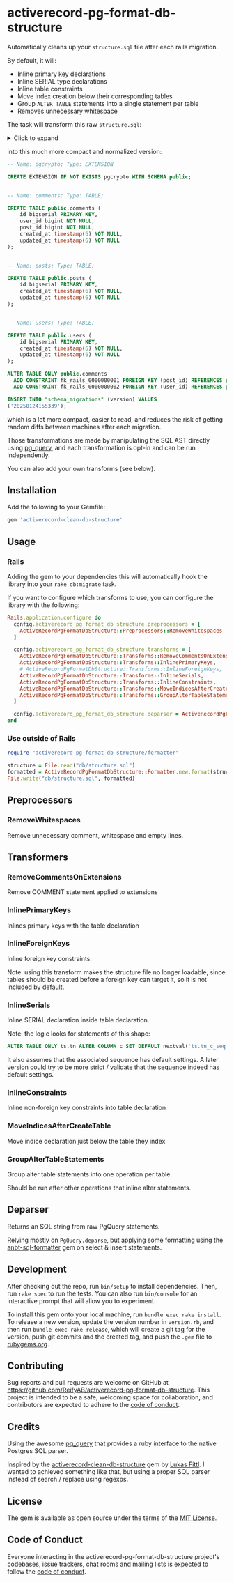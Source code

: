 # activerecord-pg-format-db-structure

Automatically cleans up your `structure.sql` file after each rails migration.

By default, it will:

* Inline primary key declarations
* Inline SERIAL type declarations
* Inline table constraints
* Move index creation below their corresponding tables
* Group `ALTER TABLE` statements into a single statement per table
* Removes unnecessary whitespace

The task will transform this raw `structure.sql`:

<details>

<summary>Click to expand</summary>

```sql
--
-- Name: pgcrypto; Type: EXTENSION; Schema: -; Owner: -
--

CREATE EXTENSION IF NOT EXISTS pgcrypto WITH SCHEMA public;


--
-- Name: EXTENSION pgcrypto; Type: COMMENT; Schema: -; Owner: -
--

COMMENT ON EXTENSION pgcrypto IS 'cryptographic functions';

--
-- Name: comments; Type: TABLE; Schema: public; Owner: -
--

CREATE TABLE public.comments (
    id bigint NOT NULL,
    user_id bigint NOT NULL,
    post_id bigint NOT NULL,
    created_at timestamp(6) without time zone NOT NULL,
    updated_at timestamp(6) without time zone NOT NULL
);


--
-- Name: comments_id_seq; Type: SEQUENCE; Schema: public; Owner: -
--

CREATE SEQUENCE public.comments_id_seq
    START WITH 1
    INCREMENT BY 1
    NO MINVALUE
    NO MAXVALUE
    CACHE 1;


--
-- Name: comments_id_seq; Type: SEQUENCE OWNED BY; Schema: public; Owner: -
--

ALTER SEQUENCE public.comments_id_seq OWNED BY public.comments.id;

--
-- Name: posts; Type: TABLE; Schema: public; Owner: -
--

CREATE TABLE public.posts (
    id bigint NOT NULL,
    created_at timestamp(6) without time zone NOT NULL,
    updated_at timestamp(6) without time zone NOT NULL
);


--
-- Name: posts_id_seq; Type: SEQUENCE; Schema: public; Owner: -
--

CREATE SEQUENCE public.posts_id_seq
    START WITH 1
    INCREMENT BY 1
    NO MINVALUE
    NO MAXVALUE
    CACHE 1;


--
-- Name: posts_id_seq; Type: SEQUENCE OWNED BY; Schema: public; Owner: -
--

ALTER SEQUENCE public.posts_id_seq OWNED BY public.posts.id;


--
-- Name: users; Type: TABLE; Schema: public; Owner: -
--

CREATE TABLE public.users (
    id bigint NOT NULL,
    created_at timestamp(6) without time zone NOT NULL,
    updated_at timestamp(6) without time zone NOT NULL
);


--
-- Name: users_id_seq; Type: SEQUENCE; Schema: public; Owner: -
--

CREATE SEQUENCE public.users_id_seq
    START WITH 1
    INCREMENT BY 1
    NO MINVALUE
    NO MAXVALUE
    CACHE 1;


--
-- Name: users_id_seq; Type: SEQUENCE OWNED BY; Schema: public; Owner: -
--

ALTER SEQUENCE public.users_id_seq OWNED BY public.users.id;

--
-- Name: comments id; Type: DEFAULT; Schema: public; Owner: -
--

ALTER TABLE ONLY public.comments ALTER COLUMN id SET DEFAULT nextval('public.comments_id_seq'::regclass);

--
-- Name: posts id; Type: DEFAULT; Schema: public; Owner: -
--

ALTER TABLE ONLY public.posts ALTER COLUMN id SET DEFAULT nextval('public.posts_id_seq'::regclass);

--
-- Name: users id; Type: DEFAULT; Schema: public; Owner: -
--

ALTER TABLE ONLY public.users ALTER COLUMN id SET DEFAULT nextval('public.users_id_seq'::regclass);

--
-- Name: comments comments_pkey; Type: CONSTRAINT; Schema: public; Owner: -
--

ALTER TABLE ONLY public.comments
    ADD CONSTRAINT comments_pkey PRIMARY KEY (id);

--
-- Name: posts posts_pkey; Type: CONSTRAINT; Schema: public; Owner: -
--

ALTER TABLE ONLY public.posts
    ADD CONSTRAINT posts_pkey PRIMARY KEY (id);

--
-- Name: users users_pkey; Type: CONSTRAINT; Schema: public; Owner: -
--

ALTER TABLE ONLY public.users
    ADD CONSTRAINT users_pkey PRIMARY KEY (id);

--
-- Name: comments fk_rails_0000000001; Type: FK CONSTRAINT; Schema: public; Owner: -
--

ALTER TABLE ONLY public.comments
    ADD CONSTRAINT fk_rails_0000000001 FOREIGN KEY (post_id) REFERENCES public.posts(id);

--
-- Name: comments fk_rails_0000000002; Type: FK CONSTRAINT; Schema: public; Owner: -
--

ALTER TABLE ONLY public.comments
    ADD CONSTRAINT fk_rails_0000000002 FOREIGN KEY (user_id) REFERENCES public.users(id);

INSERT INTO "schema_migrations" (version) VALUES
('20250124155339');
```
</details>

into this much more compact and normalized version:

```sql
-- Name: pgcrypto; Type: EXTENSION

CREATE EXTENSION IF NOT EXISTS pgcrypto WITH SCHEMA public;


-- Name: comments; Type: TABLE;

CREATE TABLE public.comments (
    id bigserial PRIMARY KEY,
    user_id bigint NOT NULL,
    post_id bigint NOT NULL,
    created_at timestamp(6) NOT NULL,
    updated_at timestamp(6) NOT NULL
);


-- Name: posts; Type: TABLE;

CREATE TABLE public.posts (
    id bigserial PRIMARY KEY,
    created_at timestamp(6) NOT NULL,
    updated_at timestamp(6) NOT NULL
);


-- Name: users; Type: TABLE;

CREATE TABLE public.users (
    id bigserial PRIMARY KEY,
    created_at timestamp(6) NOT NULL,
    updated_at timestamp(6) NOT NULL
);

ALTER TABLE ONLY public.comments
  ADD CONSTRAINT fk_rails_0000000001 FOREIGN KEY (post_id) REFERENCES public.posts (id),
  ADD CONSTRAINT fk_rails_0000000002 FOREIGN KEY (user_id) REFERENCES public.users (id);

INSERT INTO "schema_migrations" (version) VALUES
('20250124155339');
```

which is a lot more compact, easier to read, and reduces the risk of
getting random diffs between machines after each migration.

Those transformations are made by manipulating the SQL AST directly
using [pg_query](https://github.com/pganalyze/pg_query), and each
transformation is opt-in and can be run independently.

You can also add your own transforms (see below).


## Installation

Add the following to your Gemfile:

```ruby
gem 'activerecord-clean-db-structure'
```

## Usage

### Rails

Adding the gem to your dependencies this will automatically hook the library into your `rake db:migrate` task.

If you want to configure which transforms to use, you can configure the library with the following:

```ruby
Rails.application.configure do
  config.activerecord_pg_format_db_structure.preprocessors = [
    ActiveRecordPgFormatDbStructure::Preprocessors::RemoveWhitespaces
  ]

  config.activerecord_pg_format_db_structure.transforms = [
    ActiveRecordPgFormatDbStructure::Transforms::RemoveCommentsOnExtensions,
    ActiveRecordPgFormatDbStructure::Transforms::InlinePrimaryKeys,
    # ActiveRecordPgFormatDbStructure::Transforms::InlineForeignKeys,
    ActiveRecordPgFormatDbStructure::Transforms::InlineSerials,
    ActiveRecordPgFormatDbStructure::Transforms::InlineConstraints,
    ActiveRecordPgFormatDbStructure::Transforms::MoveIndicesAfterCreateTable,
    ActiveRecordPgFormatDbStructure::Transforms::GroupAlterTableStatements
  ]

  config.activerecord_pg_format_db_structure.deparser = ActiveRecordPgFormatDbStructure::Deparser
end
```

### Use outside of Rails

```ruby
require "activerecord-pg-format-db-structure/formatter"

structure = File.read("db/structure.sql")
formatted = ActiveRecordPgFormatDbStructure::Formatter.new.format(structure)
File.write("db/structure.sql", formatted)
```

## Preprocessors

### RemoveWhitespaces

Remove unnecessary comment, whitespase and empty lines.

## Transformers

### RemoveCommentsOnExtensions

Remove COMMENT statement applied to extensions

### InlinePrimaryKeys

Inlines primary keys with the table declaration

### InlineForeignKeys

Inline foreign key constraints.

Note: using this transform makes the structure file no longer
loadable, since tables should be created before a foreign key
can target it, so it is not included by default.

### InlineSerials

Inline SERIAL declaration inside table declaration.

Note: the logic looks for statements of this shape:

```sql
ALTER TABLE ONLY ts.tn ALTER COLUMN c SET DEFAULT nextval('ts.tn_c_seq'::regclass);
```

It also assumes that the associated sequence has default settings. A
later version could try to be more strict / validate that the
sequence indeed has default settings.

### InlineConstraints

Inline non-foreign key constraints into table declaration

### MoveIndicesAfterCreateTable

Move indice declaration just below the table they index

### GroupAlterTableStatements

Group alter table statements into one operation per
table.

Should be run after other operations that inline alter statements.

## Deparser

Returns an SQL string from raw PgQuery statements.

Relying mostly on `PgQuery.deparse`, but applying some formatting using the [anbt-sql-formatter](https://github.com/sonota88/anbt-sql-formatter) gem on select & insert statements.

## Development

After checking out the repo, run `bin/setup` to install dependencies. Then, run `rake spec` to run the tests. You can also run `bin/console` for an interactive prompt that will allow you to experiment.

To install this gem onto your local machine, run `bundle exec rake install`. To release a new version, update the version number in `version.rb`, and then run `bundle exec rake release`, which will create a git tag for the version, push git commits and the created tag, and push the `.gem` file to [rubygems.org](https://rubygems.org).

## Contributing

Bug reports and pull requests are welcome on GitHub at https://github.com/ReifyAB/activerecord-pg-format-db-structure. This project is intended to be a safe, welcoming space for collaboration, and contributors are expected to adhere to the [code of conduct](https://github.com/ReifyAB/activerecord-pg-format-db-structure/blob/main/CODE_OF_CONDUCT.md).

## Credits

Using the awesome [pg_query](https://github.com/pganalyze/pg_query) that provides a ruby interface to the native Postgres SQL parser.

Inspired by the [activerecord-clean-db-structure](https://github.com/lfittl/activerecord-clean-db-structure) gem by [Lukas Fittl](https://github.com/lfittl). I wanted to achieved something like that, but using a proper SQL parser instead of search / replace using regexps.

## License

The gem is available as open source under the terms of the [MIT License](https://opensource.org/licenses/MIT).

## Code of Conduct

Everyone interacting in the activerecord-pg-format-db-structure project's codebases, issue trackers, chat rooms and mailing lists is expected to follow the [code of conduct](https://github.com/ReifyAB/activerecord-pg-format-db-structure/blob/main/CODE_OF_CONDUCT.md).
